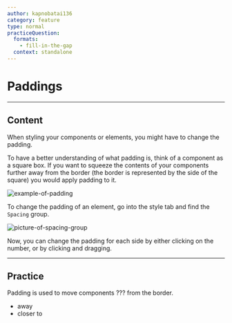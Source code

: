 ```yaml
---
author: kapnobatai136
category: feature
type: normal
practiceQuestion:
  formats:
    - fill-in-the-gap
  context: standalone
---
```


# Paddings


---

## Content

When styling your components or elements, you might have to change the padding. 

To have a better understanding of what padding is, think of a component as a square box. If you want to squeeze the contents of your components further away from the border (the border is represented by the side of the square) you would apply padding to it.

![example-of-padding](https://img.enkipro.com/1de7be92713a705adc141f1b1312da4b.png)

To change the padding of an element, go into the style tab and find the `Spacing` group.

![picture-of-spacing-group](https://img.enkipro.com/3f04159d0b8f2e3995044e6a09d792d9.png)

Now, you can change the padding for each side by either clicking on the number, or by clicking and dragging.


---

## Practice

Padding is used to move components ??? from the border.

- away
- closer to
 
